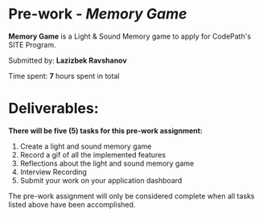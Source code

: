 # Pre-work - *Memory Game*

**Memory Game** is a Light & Sound Memory game to apply for CodePath's SITE Program. 

Submitted by: **Lazizbek Ravshanov**

Time spent: **7** hours spent in total

# Deliverables:
**There will be five (5) tasks for this pre-work assignment:**

1. Create a light and sound memory game
2. Record a gif of all the implemented features
3. Reflections about the light and sound memory game
4. Interview Recording
5. Submit your work on your application dashboard

The pre-work assignment will only be considered complete when all tasks listed above have been accomplished.
